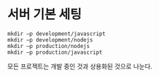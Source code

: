 # 서버 기본 세팅

    mkdir –p development/javascript
    mkdir –p development/nodejs
    mkdir –p production/nodejs
    mkdir –p production/javascript

모든 프로젝트는 개발 중인 것과 상용화된 것으로 나눈다.
